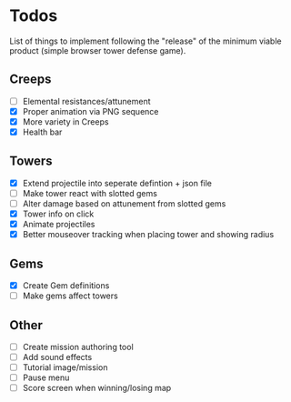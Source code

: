 # Todos

List of things to implement following the "release" of the minimum viable product (simple browser tower defense game).

## Creeps

-   [ ] Elemental resistances/attunement
-   [x] Proper animation via PNG sequence
-   [x] More variety in Creeps
-   [x] Health bar

## Towers

-   [x] Extend projectile into seperate defintion + json file
-   [ ] Make tower react with slotted gems
-   [ ] Alter damage based on attunement from slotted gems
-   [x] Tower info on click
-   [x] Animate projectiles
-   [x] Better mouseover tracking when placing tower and showing radius

## Gems

-   [x] Create Gem definitions
-   [ ] Make gems affect towers

## Other

-   [ ] Create mission authoring tool
-   [ ] Add sound effects
-   [ ] Tutorial image/mission
-   [ ] Pause menu
-   [ ] Score screen when winning/losing map
